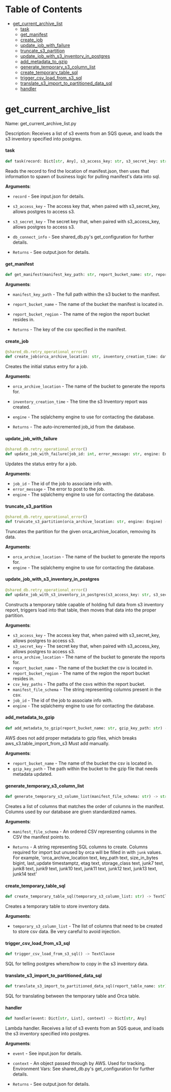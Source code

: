 # Table of Contents

* [get\_current\_archive\_list](#get_current_archive_list)
  * [task](#get_current_archive_list.task)
  * [get\_manifest](#get_current_archive_list.get_manifest)
  * [create\_job](#get_current_archive_list.create_job)
  * [update\_job\_with\_failure](#get_current_archive_list.update_job_with_failure)
  * [truncate\_s3\_partition](#get_current_archive_list.truncate_s3_partition)
  * [update\_job\_with\_s3\_inventory\_in\_postgres](#get_current_archive_list.update_job_with_s3_inventory_in_postgres)
  * [add\_metadata\_to\_gzip](#get_current_archive_list.add_metadata_to_gzip)
  * [generate\_temporary\_s3\_column\_list](#get_current_archive_list.generate_temporary_s3_column_list)
  * [create\_temporary\_table\_sql](#get_current_archive_list.create_temporary_table_sql)
  * [trigger\_csv\_load\_from\_s3\_sql](#get_current_archive_list.trigger_csv_load_from_s3_sql)
  * [translate\_s3\_import\_to\_partitioned\_data\_sql](#get_current_archive_list.translate_s3_import_to_partitioned_data_sql)
  * [handler](#get_current_archive_list.handler)

<a id="get_current_archive_list"></a>

# get\_current\_archive\_list

Name: get_current_archive_list.py

Description: Receives a list of s3 events from an SQS queue, and loads the s3 inventory specified into postgres.

<a id="get_current_archive_list.task"></a>

#### task

```python
def task(record: Dict[str, Any], s3_access_key: str, s3_secret_key: str, db_connect_info: Dict) -> Dict[str, Any]
```

Reads the record to find the location of manifest.json, then uses that information to spawn of business logic
for pulling manifest's data into sql.

**Arguments**:

- `record` - See input.json for details.
- `s3_access_key` - The access key that, when paired with s3_secret_key, allows postgres to access s3.
- `s3_secret_key` - The secret key that, when paired with s3_access_key, allows postgres to access s3.
- `db_connect_info` - See shared_db.py's get_configuration for further details.
  
- `Returns` - See output.json for details.

<a id="get_current_archive_list.get_manifest"></a>

#### get\_manifest

```python
def get_manifest(manifest_key_path: str, report_bucket_name: str, report_bucket_region: str) -> Dict[str, Any]
```

**Arguments**:

- `manifest_key_path` - The full path within the s3 bucket to the manifest.
- `report_bucket_name` - The name of the bucket the manifest is located in.
- `report_bucket_region` - The name of the region the report bucket resides in.
  
- `Returns` - The key of the csv specified in the manifest.

<a id="get_current_archive_list.create_job"></a>

#### create\_job

```python
@shared_db.retry_operational_error()
def create_job(orca_archive_location: str, inventory_creation_time: datetime, engine: Engine) -> int
```

Creates the initial status entry for a job.

**Arguments**:

- `orca_archive_location` - The name of the bucket to generate the reports for.
- `inventory_creation_time` - The time the s3 Inventory report was created.
- `engine` - The sqlalchemy engine to use for contacting the database.
  
- `Returns` - The auto-incremented job_id from the database.

<a id="get_current_archive_list.update_job_with_failure"></a>

#### update\_job\_with\_failure

```python
@shared_db.retry_operational_error()
def update_job_with_failure(job_id: int, error_message: str, engine: Engine) -> None
```

Updates the status entry for a job.

**Arguments**:

- `job_id` - The id of the job to associate info with.
- `error_message` - The error to post to the job.
- `engine` - The sqlalchemy engine to use for contacting the database.

<a id="get_current_archive_list.truncate_s3_partition"></a>

#### truncate\_s3\_partition

```python
@shared_db.retry_operational_error()
def truncate_s3_partition(orca_archive_location: str, engine: Engine) -> None
```

Truncates the partition for the given orca_archive_location, removing its data.

**Arguments**:

- `orca_archive_location` - The name of the bucket to generate the reports for.
- `engine` - The sqlalchemy engine to use for contacting the database.

<a id="get_current_archive_list.update_job_with_s3_inventory_in_postgres"></a>

#### update\_job\_with\_s3\_inventory\_in\_postgres

```python
@shared_db.retry_operational_error()
def update_job_with_s3_inventory_in_postgres(s3_access_key: str, s3_secret_key: str, orca_archive_location: str, report_bucket_name: str, report_bucket_region: str, csv_key_paths: List[str], manifest_file_schema: str, job_id: int, engine: Engine) -> None
```

Constructs a temporary table capable of holding full data from s3 inventory report, triggers load into that table,
then moves that data into the proper partition.

**Arguments**:

- `s3_access_key` - The access key that, when paired with s3_secret_key, allows postgres to access s3.
- `s3_secret_key` - The secret key that, when paired with s3_access_key, allows postgres to access s3.
- `orca_archive_location` - The name of the bucket to generate the reports for.
- `report_bucket_name` - The name of the bucket the csv is located in.
- `report_bucket_region` - The name of the region the report bucket resides in.
- `csv_key_paths` - The paths of the csvs within the report bucket.
- `manifest_file_schema` - The string representing columns present in the csv.
- `job_id` - The id of the job to associate info with.
- `engine` - The sqlalchemy engine to use for contacting the database.

<a id="get_current_archive_list.add_metadata_to_gzip"></a>

#### add\_metadata\_to\_gzip

```python
def add_metadata_to_gzip(report_bucket_name: str, gzip_key_path: str) -> None
```

AWS does not add proper metadata to gzip files, which breaks aws_s3.table_import_from_s3
Must add manually.

**Arguments**:

- `report_bucket_name` - The name of the bucket the csv is located in.
- `gzip_key_path` - The path within the bucket to the gzip file that needs metadata updated.

<a id="get_current_archive_list.generate_temporary_s3_column_list"></a>

#### generate\_temporary\_s3\_column\_list

```python
def generate_temporary_s3_column_list(manifest_file_schema: str) -> str
```

Creates a list of columns that matches the order of columns in the manifest.
Columns used by our database are given standardized names.

**Arguments**:

- `manifest_file_schema` - An ordered CSV representing columns in the CSV the manifest points to.
  
- `Returns` - A string representing SQL columns to create.
  Columns required for import but unused by orca will be filled in with `junk` values.
  For example, 'orca_archive_location text, key_path text, size_in_bytes bigint, last_update timestamptz, etag text, storage_class text, junk7 text, junk8 text, junk9 text, junk10 text, junk11 text, junk12 text, junk13 text, junk14 text'

<a id="get_current_archive_list.create_temporary_table_sql"></a>

#### create\_temporary\_table\_sql

```python
def create_temporary_table_sql(temporary_s3_column_list: str) -> TextClause
```

Creates a temporary table to store inventory data.

**Arguments**:

- `temporary_s3_column_list` - The list of columns that need to be created to store csv data.
  Be very careful to avoid injection.

<a id="get_current_archive_list.trigger_csv_load_from_s3_sql"></a>

#### trigger\_csv\_load\_from\_s3\_sql

```python
def trigger_csv_load_from_s3_sql() -> TextClause
```

SQL for telling postgres where/how to copy in the s3 inventory data.

<a id="get_current_archive_list.translate_s3_import_to_partitioned_data_sql"></a>

#### translate\_s3\_import\_to\_partitioned\_data\_sql

```python
def translate_s3_import_to_partitioned_data_sql(report_table_name: str) -> TextClause
```

SQL for translating between the temporary table and Orca table.

<a id="get_current_archive_list.handler"></a>

#### handler

```python
def handler(event: Dict[str, List], context) -> Dict[str, Any]
```

Lambda handler. Receives a list of s3 events from an SQS queue, and loads the s3 inventory specified into postgres.

**Arguments**:

- `event` - See input.json for details.
- `context` - An object passed through by AWS. Used for tracking.
  Environment Vars:
  See shared_db.py's get_configuration for further details.
  
- `Returns` - See output.json for details.


